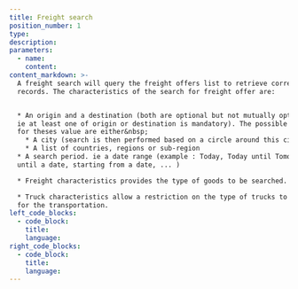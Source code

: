 ```yaml
---
title: Freight search
position_number: 1
type:
description:
parameters:
  - name:
    content:
content_markdown: >-
  A freight search will query the freight offers list to retrieve corresponding
  records. The characteristics of the search for freight offer are:


  * An origin and a destination (both are optional but not mutually optional –
  ie at least one of origin or destination is mandatory). The possible choice
  for theses value are either&nbsp;
    * A city (search is then performed based on a circle around this city)
    * A list of countries, regions or sub-region
  * A search period. ie a date range (example : Today, Today until Tomorrow,
  until a date, starting from a date, ... )

  * Freight characteristics provides the type of goods to be searched.

  * Truck characteristics allow a restriction on the type of trucks to be used
  for the transportation.
left_code_blocks:
  - code_block:
    title:
    language:
right_code_blocks:
  - code_block:
    title:
    language:
---
```

